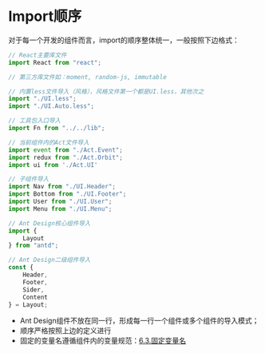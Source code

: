 # Import顺序

对于每一个开发的组件而言，import的顺序整体统一，一般按照下边格式：

```javascript
// React主要库文件
import React from "react";

// 第三方库文件如：moment, random-js, immutable

// 内置less文件导入（风格），风格文件第一个都是UI.less，其他次之
import "./UI.less";
import "./UI.Auto.less";

// 工具包入口导入
import Fn from "../../lib";

// 当前组件内的Act文件导入
import event from "./Act.Event";
import redux from "./Act.Orbit";
import ui from './Act.UI'

// 子组件导入
import Nav from "./UI.Header";
import Bottom from "./UI.Footer";
import User from "./UI.User";
import Menu from "./UI.Menu";

// Ant Design核心组件导入
import {
    Layout
} from "antd";

// Ant Design二级组件导入
const {
    Header,
    Footer,
    Sider,
    Content
} = Layout;
```

* Ant Design组件不放在同一行，形成每一行一个组件或多个组件的导入模式；
* 顺序严格按照上边的定义进行
* 固定的变量名遵循组件内的变量规范：[6.3.固定变量名](/environment/km1002-front-end/km1002-6kai-fa-gui-fan/63gu-ding-bian-liang-ming.md)



